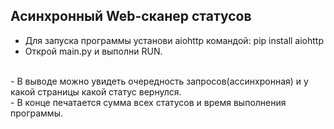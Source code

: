 ## Асинхронный Web-сканер статусов

- Для запуска программы установи aiohttp командой: pip install aiohttp
- Открой main.py и выполни RUN.
<br>
- В выводе можно увидеть очередность запросов(ассинхронная) и у какой страницы какой статус вернулся.<br>
- В конце печатается сумма всех статусов и время выполнения программы.
